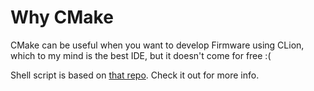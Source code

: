 # Why CMake

CMake can be useful when you want to develop Firmware using CLion, which to my mind is the best IDE, but it doesn't come for free :( 

Shell script is based on [that repo](https://github.com/Jumperr-labs/nrf5-sdk-clion). Check it out for more info.
